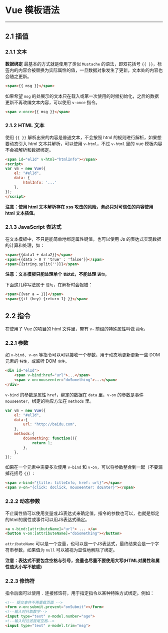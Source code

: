 # Vue 模板语法  

---

## 2.1 插值

### 2.1.1 文本
  
**数据绑定** 最基本的方式就是使用了类似 `Mustache` 的语法，即双花括号 `{{ }}`，标签内的内容会被替换为实际属性的值，一旦数据对象发生了更新，文本处的内容也会随之更新。  

```html
<span>{{ msg }}</span>
```

如果希望 `msg` 的处展示的文本只在载入或第一次使用的时候初始化，之后的数据更新不再改编文本内容，可以使用 `v-once` 指令。

```html
<span v-once>{{ msg }}</span>
```

### 2.1.2 HTML 文本  

使用 `{{ }}` 解析出来的内容是普通文本，不会按照 html 的规则进行解析，如果想要动态引入 html 文本并解析，可以使用 `v-html`，不过 `v-html` 里的 vue 模板内容不会被解析和数据绑定。

```html
<span id="elId" v-html="htmlInfo"></span>
<script>
var vm = new Vue({
    el: "#elId",
    data: {
        htmlInfo: '...'
    },
});
</script>
```

**注意：使用 html 文本解析存在 xss 攻击的风险，务必只对可信任的内容使用 html 文本插值。**

### 2.1.3 JavaScript 表达式

在文本模板中，不只是能简单地绑定属性键值，也可以使用 Js 的表达式实现数据的计算和处理，如：

```html
<span>{{data1 + data2}}</span>
<span>{{data > 0 ? 'true' : 'false'}}</span>
<span>{{string.split('')}}</span>
```

**注意：文本模板只能处理单个 `表达式`，不能处理 `语句`，**  

下面这几种写法属于 `语句`，在解析时会报错：

```html
<span>{{var a = 1}}</span>
<span>{{if (hey) {return 1} }}</span>
```

## 2.2 指令  

在使用了 Vue 的项目的 html 文件里，带有 `v-` 前缀的特殊属性叫做 `指令`。

### 2.2.1 参数  

如 `v-bind`、`v-on` 等指令可以可以接收一个参数，用于动态地更新更新一些 DOM 元素的 `特性`，或监听 DOM `事件`。

```html
<div id="elId">
    <span v-bind:href="url">...</span>
    <span v-on:mouseenter="doSomething">...</span>
</div>
```

`v-bind` 的参数是属性 `href`，绑定的数据在 `data` 里，`v-on` 的参数是事件 `mouseenter`，绑定的响应方法在 `methods` 里。

```javascript
var vm = new Vue({
    el: "#elId",
    data:{
        url: "http://baidu.com",
    },
    methods:{
        doSomething: function(){
            return 1;
        },
    },
});

```

如果在一个元素中需要多次使用 `v-bind` 和 `v-on`，可以将参数整合到一起（不要漏掉花括号 `{}`）:

```html
<span v-bind="{title: titleInfo, href: url}"></span>
<span v-on="{click: doClick, mouseenter: doEnter}"></span>
```

### 2.2.2 动态参数  

不止属性值可以使用变量或JS表达式来确定值，指令的参数也可以，也就是绑定的html的属性或事件可以用JS表达式确定。

```html
<a v-bind:[attributeName]="url"> ... </a>
<button v-on:[attributeName]="doSomething"></button>
```

`attributeName` 可以是一个变量，也可以是一个JS表达式，最终结果会是一个字符串参数，如果值为 `null` 可以被视为显性地解除了绑定。  

**注意：表达式不要包含空格与引号，变量也尽量不要使用大写(HTML对属性和属性值大小写不敏感)**

### 2.2.3 修饰符

指令后面可以使用 `.` 连接修饰符，用于指定指令以某种特殊方式绑定。例如：

```html
<!-- 提交事件不再重载页面 -->
<form v-on:submit.prevent="onSubmit"></form>
<!--输入时只取数字-->
<input type="text" v-model.number="age">
<!--输入时过滤首尾空格-->
<input type="text" v-model.trim="msg">
```

